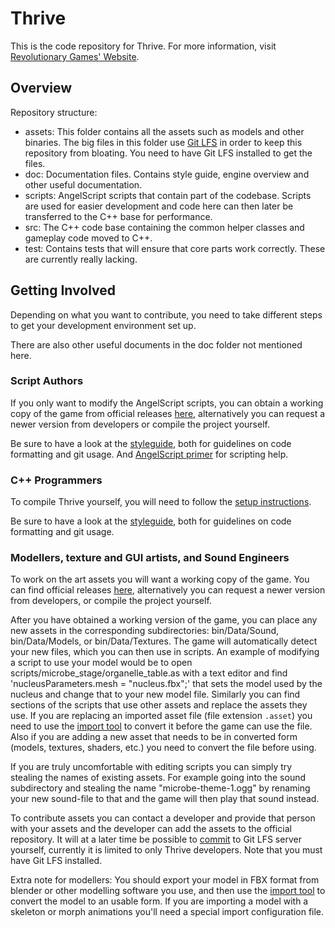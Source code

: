 Thrive
======

This is the code repository for Thrive. For more information, visit
[Revolutionary Games' Website](https://revolutionarygamesstudio.com/).

Overview
----------------
Repository structure:
- assets: This folder contains all the assets such as models and other binaries. The big files in this folder use [Git LFS](https://git-lfs.github.com/) in order to keep this repository from bloating. You need to have Git LFS installed to get the files.
- doc: Documentation files. Contains style guide, engine overview and other useful documentation.
- scripts: AngelScript scripts that contain part of the codebase. Scripts are used for easier development and code here can then later be transferred to the C++ base for performance. 
- src: The C++ code base containing the common helper classes and gameplay code moved to C++.
- test: Contains tests that will ensure that core parts work correctly. These are currently really lacking.

Getting Involved
----------------
Depending on what you want to contribute, you need to take different steps
to get your development environment set up.

There are also other useful documents in the doc folder not mentioned here.

### Script Authors
If you only want to modify the AngelScript scripts, you can obtain a 
working copy of the game from official releases [here][releasespage],
alternatively you can request a newer version from developers or compile the project yourself.

Be sure to have a look at the [styleguide][styleguide],
both for guidelines on code formatting and git usage. 
And [AngelScript primer][asprimer] for scripting help.

### C++ Programmers 
To compile Thrive yourself, you will need to follow the [setup instructions][setupguide].

Be sure to have a look at the [styleguide][styleguide],
both for guidelines on code formatting and git usage.

### Modellers, texture and GUI artists, and Sound Engineers
To work on the art assets you will want a working copy of the game.
You can find official releases [here][releasespage],
alternatively you can request a newer version from developers, or compile the project yourself.

After you have obtained a working version of the game, you can place any new assets in the corresponding subdirectories:
bin/Data/Sound, bin/Data/Models, or bin/Data/Textures. The game will automatically detect your new files,
which you can then use in scripts.
An example of modifying a script to use your model would be to open scripts/microbe_stage/organelle_table.as with a text editor and 
find 'nucleusParameters.mesh = "nucleus.fbx";' that sets the model used by the nucleus and change that to your new model file.
Similarly you can find sections of the scripts that use other assets and replace the assets they use.
If you are replacing an imported asset file (file extension `.asset`) you need to use the [import tool][importtutorial] to convert 
it before the game can use the file. Also if you are adding a new asset that needs to be in converted form (models, textures, 
shaders, etc.) you need to convert the file before using.

If you are truly uncomfortable with editing scripts you can simply try stealing the names of existing assets. For example 
going into the sound subdirectory and stealing the name "microbe-theme-1.ogg" by renaming your new sound-file to that and the 
game will then play that sound instead.

To contribute assets you can contact a developer and provide that person with your assets and the developer can add the assets to
the official repository. It will at a later time be possible to [commit](https://wiki.revolutionarygamesstudio.com/wiki/Git_LFS) to
Git LFS server yourself, currently it is limited to only Thrive developers. Note that you must have Git LFS installed.

Extra note for modellers:
You should export your model in FBX format from blender or other
modelling software you use, and then use the [import
tool][importtutorial] to convert the model to an usable form. If you
are importing a model with a skeleton or morph animations you'll need
a special import configuration file.

[releasespage]: https://revolutionarygamesstudio.com/releases/
[styleguide]: doc/style_guide.md "Styleguide"
[setupguide]: doc/setup_instructions.md
[asprimer]: doc/angelscript_primer.md "AngelScript primer"
[importtutorial]: https://wiki.revolutionarygamesstudio.com/wiki/How_to_Import_Assets "How to import assets"
